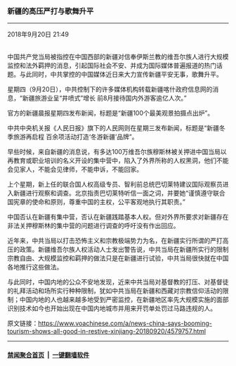 ### 新疆的高压严打与歌舞升平
------------------------

<div class="published">
 <span class="date" title="中国时间">
  <time datetime="2018-09-20T21:49:17+08:00">
   2018年9月20日 21:49
  </time>
 </span>
</div>
<br/>
<div class="wsw">
 <p>
  中国共产党当局被指控在中国西部的新疆对信奉伊斯兰教的维吾尔族人进行大规模监控和法外羁押的消息，引起国际社会不安、并成为国际媒体普遍报道的热门话题。与此同时，中共掌控的中国媒体近日来大力宣传新疆平安无事，歌舞升平。
 </p>
 <p>
  星期四（9月20日），中共控制下的许多媒体机构转载新疆喀什政府信息网的消息，“新疆旅游业呈“井喷式”增长 前8月接待国内外游客逾亿人次。”
 </p>
 <p>
  官方的新疆晨报星期四发布新闻，标题是“新疆100个最美观景拍摄点出炉”。
 </p>
 <p>
  中共中央机关报《人民日报》旗下的人民网则在星期三发布新闻，标题是“新疆冬季旅游再启程 百余项活动打造‘冬游新疆’品牌”。
 </p>
 <p>
  早些时候，来自新疆的消息说，有多达100万维吾尔族穆斯林被关押进中国当局以再教育或职业培训的名义开设的集中营中，陷入了外界所称的人权黑洞，他们不能会见家人，不能会见律师，不能申诉，不能回家。
 </p>
 <p>
  上个星期，新上任的联合国人权高级专员、智利前总统巴切莱特建议国际观察员进入新疆进行观察和调查。北京指责巴切莱特听信一面之词，并要她“谨慎遵守联合国宪章的使命和原则，尊重中国的主权，公平客观地执行其职责。”
 </p>
 <p>
  中国否认在新疆有集中营，否认在新疆践踏基本人权。但对外界所要求对新疆存在非法关押穆斯林的集中营的问题进行调查的呼吁没有作出回应。
 </p>
 <p>
  近年来，中共当局以打击恐怖主义和宗教极端势力为名，在新疆实行所谓的严打高压的政策。新疆维吾尔族人权活动人士发出警告说，中共当局在新疆所实行的限制宗教自由、大规模监控和羁押的做法只是在新疆进行试验，中共当局很快就在中国各地推行这些做法。
 </p>
 <p>
  与此同时，中国内地的公众不安地发现，近来中共当局对基督教的打压、对基督徒的礼拜活动和场所实行种种限制，犹如中共当局在新疆和西藏对宗教信仰活动的限制；中国内地的人也越来越多地受到严密监控，在新疆地区率先大规模实施的面部识别技术如今也开始出现在中国内地城市并用来开罚单处罚过马路违规的人。
 </p>
</div>

原文链接：https://www.voachinese.com/a/news-china-says-booming-tourism-shows-all-good-in-restive-xinjiang-20180920/4579757.html


------------------------
#### [禁闻聚合首页](https://github.com/gfw-breaker/banned-news/blob/master/README.md) &nbsp;|&nbsp;  [一键翻墙软件](https://github.com/gfw-breaker/nogfw/blob/master/README.md)